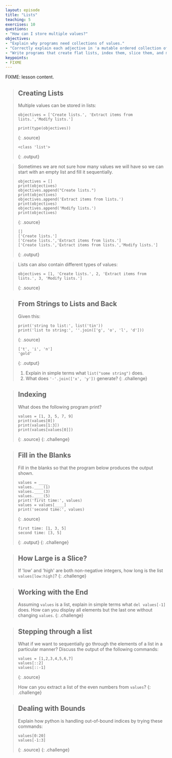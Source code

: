 ```yaml
---
layout: episode
title: "Lists"
teaching: 5
exercises: 10
questions:
- "How can I store multiple values?"
objectives:
- "Explain why programs need collections of values."
- "Correctly explain each adjective in 'a mutable ordered collection of heterogeneous values'."
- "Write programs that create flat lists, index them, slice them, and modify them through assignment and method calls."
keypoints:
- FIXME
---
```

FIXME: lesson content.

> ## Creating Lists
>
>  Multiple values can be stored in lists:
>
> ~~~
> objectives = ['Create lists.', 'Extract items from lists.','Modify lists.']
>
> print(type(objectives))
> ~~~
>{: .source}
>
> ~~~
> <class 'list'>
> ~~~
> {: .output}

> Sometimes we are not sure how many values we will have so we can start with an empty list and fill it sequentially.
>
> ~~~
> objectives = []
> print(objectives)
> objectives.append("Create lists.")
> print(objectives)
> objectives.append('Extract items from lists.')
> print(objectives)
> objectives.append('Modify lists.')
> print(objectives)
> ~~~
> {: .source}
>
> ~~~
> []
> ['Create lists.']
> ['Create lists.','Extract items from lists.']
> ['Create lists.','Extract items from lists.','Modify lists.']
> ~~~
> {: .output}

> Lists can also contain different types of values:
>
> ~~~
> objectives = [1, 'Create lists.', 2, 'Extract items from lists.', 3, 'Modify lists.']
> ~~~
> {: .source}




> ## From Strings to Lists and Back
>
> Given this:
>
> ~~~
> print('string to list:', list('tin'))
> print('list to string:', ''.join(['g', 'o', 'l', 'd']))
> ~~~
> {: .source}
>
> ~~~
> ['t', 'i', 'n']
> 'gold'
> ~~~
> {: .output}
>
> 1. Explain in simple terms what `list("some string")` does.
> 2. What does `'-'.join(['x', 'y'])` generate?
{: .challenge}

> ## Indexing
>
> What does the following program print?
>
> ~~~
> values = [1, 3, 5, 7, 9]
> print(values[0])
> print(values[1:3])
> print(values[values[0]])
> ~~~
> {: .source}
{: .challenge}


> ## Fill in the Blanks
>
> Fill in the blanks so that the program below produces the output shown.
>
> ~~~
> values = ____
> values.____(1)
> values.____(3)
> values.____(5)
> print('first time:', values)
> values = values[____]
> print('second time:', values)
> ~~~
> {: .source}
>
> ~~~
> first time: [1, 3, 5]
> second time: [3, 5]
> ~~~
> {: .output}
{: .challenge}

> ## How Large is a Slice?
>
> If 'low' and 'high' are both non-negative integers,
> how long is the list `values[low:high]`?
{: .challenge}


> ## Working with the End
>
> Assuming `values` is a list,
> explain in simple terms what `del values[-1]` does.
> How can you display all elements but the last one without changing `values`.
{: .challenge}

> ## Stepping through a list
>  
> What if we want to sequentially go through the elements of a list in a particular manner?
> Discuss the output of the following commands:
>
> ~~~
> values = [1,2,3,4,5,6,7]
> values[::2]
> values[::-1]
> ~~~
> {: .source}
>
> How can you extract a list of the even numbers from `values`?
{: .challenge}


> ## Dealing with Bounds
>
> Explain how python is handling out-of-bound indices by trying these commands:
>
> ~~~
> values[0:20]
> values[-1:3]
> ~~~
> {: .source}
{: .challenge}
